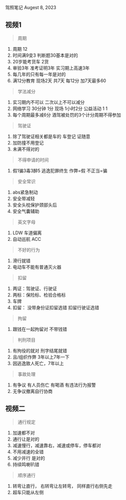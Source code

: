 驾照笔记
Augest 8, 2023

## 视频1

> 周期

1. 周期 12
2. 时间满9变3 判断题30基本是对的
3. 20岁能考货车 2货
4. 审验3年 准考证明3年 实习期上高速3年
5. 每几年的只有每一年是对的
6. 满12分教育 现场2天 共7天 每12分 加7天最多60

> 学法减分

1. 实习期内不可以 二次以上不可以减分
2. 网络学习 30分钟 1分 现场 1小时2分 公益活动 1 1
3. 每个周期最多减6分 酒驾被处罚的3个计分周期不得参加

> 驾驶证

1. 除了驾驶证相关都是车的 车登记 证随意
2. 加防撞不用登记
3. 未满不得对的

> 不得申请的时间

1. 假1骗3毒3醉5 逃逸犯罪终生 作弊=假 不正当=骗

> 安全常识

1. abs紧急制动
2. 安全带减轻
3. 安全头枕保护颈部头后
4. 安全气囊辅助

> 英文字母

1. LDW 车道偏离
2. 自动巡航 ACC

> 不好的行为

1. 滑行就错
2. 电动车不能有普通灭火器

> 扣留

1. 两证：驾驶证、行驶证
2. 两标：保险标、检验合格标
3. 车牌
4. 扣留： 没带身份证扣留选错 扣留行驶证选错

> 拘留

1. 跟钱在一起拘留对 不带钱错

> 判刑项目

1. 有拘役的就对 刑字结尾就错
2. 且/组织作弊 3年以上7年一下
3. 因逃逸致人死亡，7年以上

> 事故处理

1. 有争议 有人员伤亡 有喝酒 有违法行为报警
2. 无争议撤离自行协商

## 视频二

> 通行规定

1. 加速都不对
2. 通行让是对的
3. 减速慢行，减速靠右，减速或停车，停车都对
4. 不用减速的全错
5. 减少并行 是对的
6. 持续鸣喇叭错

> 顺序通行

1. 转弯让直行， 右转弯让左转弯， 同样直行右侧先走
2. 超车只能从左侧
